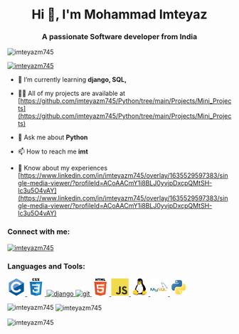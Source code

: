<h1 align="center">Hi 👋, I'm Mohammad Imteyaz</h1>
<h3 align="center">A passionate Software developer from India</h3>

<p align="left"> <img src="https://komarev.com/ghpvc/?username=imteyazm745&label=Profile%20views&color=0e75b6&style=flat" alt="imteyazm745" /> </p>

<p align="left"> <a href="https://github.com/ryo-ma/github-profile-trophy"><img src="https://github-profile-trophy.vercel.app/?username=imteyazm745" alt="imteyazm745" /></a> </p>

- 🌱 I’m currently learning **django, SQL,**

- 👨‍💻 All of my projects are available at [https://github.com/imteyazm745/Python/tree/main/Projects/Mini_Projects](https://github.com/imteyazm745/Python/tree/main/Projects/Mini_Projects)

- 💬 Ask me about **Python**

- 📫 How to reach me **imt**

- 📄 Know about my experiences [https://www.linkedin.com/in/imteyazm745/overlay/1635529597383/single-media-viewer/?profileId=ACoAACmY1i8BLJ0yvjpDxcpQMtSH-lc3u5O4vAY](https://www.linkedin.com/in/imteyazm745/overlay/1635529597383/single-media-viewer/?profileId=ACoAACmY1i8BLJ0yvjpDxcpQMtSH-lc3u5O4vAY)

<h3 align="left">Connect with me:</h3>
<p align="left">
<a href="https://linkedin.com/in/imteyazm745" target="blank"><img align="center" src="https://raw.githubusercontent.com/rahuldkjain/github-profile-readme-generator/master/src/images/icons/Social/linked-in-alt.svg" alt="imteyazm745" height="30" width="40" /></a>
</p>

<h3 align="left">Languages and Tools:</h3>
<p align="left"> <a href="https://www.cprogramming.com/" target="_blank" rel="noreferrer"> <img src="https://raw.githubusercontent.com/devicons/devicon/master/icons/c/c-original.svg" alt="c" width="40" height="40"/> </a> <a href="https://www.w3schools.com/css/" target="_blank" rel="noreferrer"> <img src="https://raw.githubusercontent.com/devicons/devicon/master/icons/css3/css3-original-wordmark.svg" alt="css3" width="40" height="40"/> </a> <a href="https://www.djangoproject.com/" target="_blank" rel="noreferrer"> <img src="https://cdn.worldvectorlogo.com/logos/django.svg" alt="django" width="40" height="40"/> </a> <a href="https://git-scm.com/" target="_blank" rel="noreferrer"> <img src="https://www.vectorlogo.zone/logos/git-scm/git-scm-icon.svg" alt="git" width="40" height="40"/> </a> <a href="https://www.w3.org/html/" target="_blank" rel="noreferrer"> <img src="https://raw.githubusercontent.com/devicons/devicon/master/icons/html5/html5-original-wordmark.svg" alt="html5" width="40" height="40"/> </a> <a href="https://developer.mozilla.org/en-US/docs/Web/JavaScript" target="_blank" rel="noreferrer"> <img src="https://raw.githubusercontent.com/devicons/devicon/master/icons/javascript/javascript-original.svg" alt="javascript" width="40" height="40"/> </a> <a href="https://www.linux.org/" target="_blank" rel="noreferrer"> <img src="https://raw.githubusercontent.com/devicons/devicon/master/icons/linux/linux-original.svg" alt="linux" width="40" height="40"/> </a> <a href="https://www.mysql.com/" target="_blank" rel="noreferrer"> <img src="https://raw.githubusercontent.com/devicons/devicon/master/icons/mysql/mysql-original-wordmark.svg" alt="mysql" width="40" height="40"/> </a> <a href="https://www.python.org" target="_blank" rel="noreferrer"> <img src="https://raw.githubusercontent.com/devicons/devicon/master/icons/python/python-original.svg" alt="python" width="40" height="40"/> </a> </p>

<p><img align="left" src="https://github-readme-stats.vercel.app/api/top-langs?username=imteyazm745&show_icons=true&locale=en&layout=compact" alt="imteyazm745" /></p>

<p>&nbsp;<img align="center" src="https://github-readme-stats.vercel.app/api?username=imteyazm745&show_icons=true&locale=en" alt="imteyazm745" /></p>

<p><img align="center" src="https://github-readme-streak-stats.herokuapp.com/?user=imteyazm745&" alt="imteyazm745" /></p>
